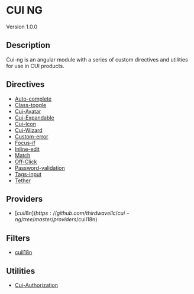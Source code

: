 # CUI NG
Version 1.0.0


## Description
Cui-ng is an angular module with a series of custom directives and utilities for use in CUI products.

## Directives

* [Auto-complete](https://github.com/thirdwavellc/cui-ng/tree/master/directives/auto-complete)
* [Class-toggle](https://github.com/thirdwavellc/cui-ng/tree/master/directives/class-toggle)
* [Cui-Avatar](https://github.com/thirdwavellc/cui-ng/tree/master/directives/cui-avatar)
* [Cui-Expandable](https://github.com/thirdwavellc/cui-ng/tree/master/directives/cui-expandable)
* [Cui-Icon](https://github.com/thirdwavellc/cui-ng/tree/master/directives/cui-icon)
* [Cui-Wizard](https://github.com/thirdwavellc/cui-ng/tree/master/directives/cui-wizard)
* [Custom-error](https://github.com/thirdwavellc/cui-ng/tree/master/directives/custom-error)
* [Focus-if](https://github.com/thirdwavellc/cui-ng/tree/master/directives/focus-if)
* [Inline-edit](https://github.com/thirdwavellc/cui-ng/tree/master/directives/inline-edit)
* [Match](https://github.com/thirdwavellc/cui-ng/tree/master/directives/match)
* [Off-Click](https://github.com/thirdwavellc/cui-ng/tree/master/directives/off-click)
* [Password-validation](https://github.com/thirdwavellc/cui-ng/tree/master/directives/password-validation)
* [Tags-input](https://github.com/thirdwavellc/cui-ng/tree/master/directives/tags-input)
* [Tether](https://github.com/thirdwavellc/cui-ng/tree/master/directives/tether)

## Providers

* [$cuiI8n](https://github.com/thirdwavellc/cui-ng/tree/master/providers/$cuiI18n)

## Filters

* [cuiI18n](https://github.com/thirdwavellc/cui-ng/tree/master/filters/cuiI18n)

## Utilities

* [Cui-Authorization](https://github.com/thirdwavellc/cui-ng/tree/master/utilities/cui-authorization)
